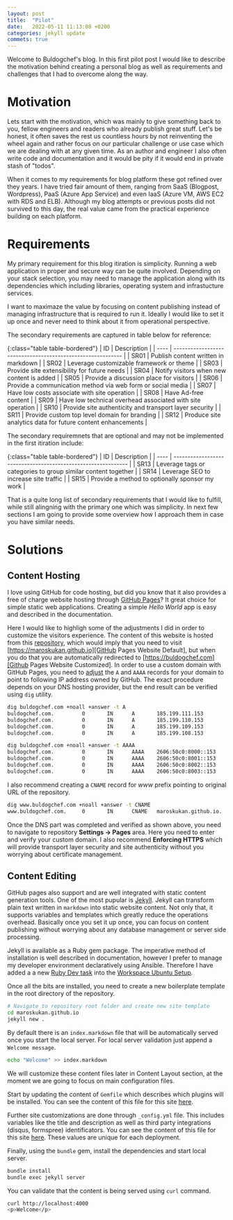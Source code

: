 ```yaml
---
layout: post
title:  "Pilot"
date:   2022-05-11 11:13:08 +0200
categories: jekyll update
commets: true
---
```

Welcome to Buldogchef's blog. In this first pilot post I would like to describe the motivation behind creating a personal blog as well as requirements and challenges that I had to overcome along the way.

# Motivation

Lets start with the motivation, which was mainly to give something back to you, fellow engineers and readers who already publish great stuff. Let's be honest, it often saves the rest us countless hours by not reinventing the wheel again and rather focus on our particular challenge or use case which we are dealing with at any given time. As an author and engineer I also often write code and documentation and it would be pity if it would end in private stash of "todos".

When it comes to my requirements for blog platform these got refined over they years. I have tried fair amount of them, ranging from SaaS (Blogpost, Wordpress), PaaS (Azure App Service) and even IaaS (Azure VM, AWS EC2 with RDS and ELB). Although my blog attempts or previous posts did not survived to this day, the real value came from the practical experience building on each platform.

# Requirements

My primary requirement for this blog itiration is simplicity. Running a web application in proper and secure way can be quite involved. Depending on your stack selection, you may need to manage the application along with its dependencies which including libraries, operating system and infrastucture services.

I want to maximaze the value by focusing on content publishing instead of managing infrastructure that is required to run it. Ideally I would like to set it up once and never need to think about it from operational perspective.

The secondary requirements are captured in table below for reference:

{:class="table table-bordered"}
| ID   | Description                                                 |
| ---- | ----------------------------------------------------------- |
| SR01 | Publish content written in markdown                         |
| SR02 | Leverage customizable framework or theme                    |
| SR03 | Provide site extensibility for future needs                 |
| SR04 | Notify visitors when new content is added                   |
| SR05 | Provide a discussion place for visitors                     |
| SR06 | Provide a communication method via web form or social media |
| SR07 | Have low costs associate with site operation                |
| SR08 | Have Ad-free content                                        |
| SR09 | Have low technical overhead associated with site operation  |
| SR10 | Provide site authenticity and transport layer security      |
| SR11 | Provide custom top level domain for branding                |
| SR12 | Produce site analytics data for future content enhancements |

The secondary requiremnets that are optional and may not be implemented in the first itiration include:

{:class="table table-bordered"}
| ID   | Description                                                   |
| ---- | ------------------------------------------------------------- |
| SR13 | Leverage tags or categories to group similar content together |
| SR14 | Leverage SEO to increase site traffic                         |
| SR15 | Provide a method to optionally sponsor my work                |

That is a quite long list of secondary requirements that I would like to fulfill, while still alingning with the primary one which was simplicity. In next few sections I am going to provide some overview how I approach them in case you have similar needs.

# Solutions

## Content Hosting

I love using GitHub for code hosting, but did you know that it also provides a free of charge website hosting through [GitHub Pages][GitHub Pages Main]? It great choice for simple static web applications. Creating a simple *Hello World* app is easy and described in the documentation.

Here I would like to highligh some of the adjustments I did in order to customize the visitors experience. The content of this website is hosted from this [repository][GitHub Pages Repository], which would imply that you need to visit [https://maroskukan.github.io][GitHub Pages Website Default], but when you do that you are automatically redirected to [https://buldogchef.com][Github Pages Website Customized]. In order to use a custom domain with GitHub Pages, you need to [adjust][GitHub Pages Custom Domain] the `A` and `AAAA` records for your domain to point to following IP address owned by GitHub. The exact procedure depends on your DNS hosting provider, but the end result can be verified using `dig` utility.

```bash
dig buldogchef.com +noall +answer -t A
buldogchef.com.         0       IN      A       185.199.111.153
buldogchef.com.         0       IN      A       185.199.110.153
buldogchef.com.         0       IN      A       185.199.109.153
buldogchef.com.         0       IN      A       185.199.108.153
```

```bash
dig buldogchef.com +noall +answer -t AAAA
buldogchef.com.         0       IN      AAAA    2606:50c0:8000::153
buldogchef.com.         0       IN      AAAA    2606:50c0:8001::153
buldogchef.com.         0       IN      AAAA    2606:50c0:8002::153
buldogchef.com.         0       IN      AAAA    2606:50c0:8003::153
```

I also recommend creating a `CNAME` record for *www* prefix pointing to original URL of the repository.

```bash
dig www.buldogchef.com +noall +answer -t CNAME
www.buldogchef.com.     0       IN      CNAME   maroskukan.github.io.
```

Once the DNS part was completed and verified as shown above, you need to navigate to repository **Settings -> Pages** area. Here you need to enter and verify your custom domain. I also recommend **Enforcing HTTPS** which will provide transport layer security and site authenticity without you worrying about certificate management.

## Content Editing

GitHub pages also support and are well integrated with static content generation tools. One of the most pupular is [Jekyll][Jekyll Main]. Jekyll can transform plain text written in `markdown` into static website content. Not only that, it supports variables and templates which greatly reduce the operations overhead. Basically once you set it up once, you can focus on content publishing without worrying about any database management or server side processing.

Jekyll is available as a Ruby gem package. The imperative method of installation is well described in documentation, however I prefer to manage my developer environment declaratively using Ansible. Therefore I have added a a new [Ruby Dev task][Ruby Dev Task] into the [Workspace Ubuntu Setup][Workspace Ubuntu Setup].

Once all the bits are installed, you need to create a new boilerplate template in the root directory of the repository.

```bash
# Navigate to repository root folder and create new site template
cd maroskukan.github.io
jekyll new .
```

By default there is an `index.markdown` file that will be automatically served once you start the local server. For local server validation just append a `Welcome message`.

```bash
echo "Welcome" >> index.markdown
```

We will customize these content files later in Content Layout section, at the moment we are going to focus on main configuration files.

Start by updating the content of `Gemfile` which describes which plugins will be installed. You can see the content of this file for this site [here][Buldogchef Gemfile].

Further site customizations are done through `_config.yml` file. This includes variables like the title and description as well as third party integrations (disqus, formspree) identificators. You can see the content of this file for this site [here][Buldogchef _config.yml]. These values are unique for each deployment.

Finally, using the `bundle` gem, install the dependencies and start local server.

```bash
bundle install
bundle exec jekyll server
```

You can validate that the content is being served using `curl` command.

```bash
curl http://localhost:4000
<p>Welcome</p>
```

[GitHub Pages Main]: https://pages.github.com/
[GitHub Pages Custom Domain]: https://docs.github.com/en/pages/configuring-a-custom-domain-for-your-github-pages-site
[GitHub Pages Repository]: https://github.com/maroskukan/maroskukan.github.io
[GitHub Pages Website Default]: https://maroskukan.github.io
[Github Pages Website Customized]: https://buldogchef.com
[Jekyll Main]: https://jekyllrb.com
[Ruby Dev Task]: https://github.com/maroskukan/workspace-ubuntu/blob/main/tasks/ruby-dev.yml
[Workspace Ubuntu Setup]: https://github.com/maroskukan/workspace-ubutu
[Buldogchef Gemfile]: https://github.com/maroskukan/maroskukan.github.io/blob/main/Gemfile
[Buldogchef _config.yml]: https://github.com/maroskukan/maroskukan.github.io/blob/main/_config.yml
